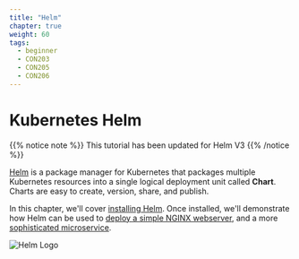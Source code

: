 ```yaml
---
title: "Helm"
chapter: true
weight: 60
tags:
  - beginner
  - CON203
  - CON205
  - CON206
---
```


# Kubernetes Helm

{{% notice note %}}
This tutorial has been updated for Helm V3
{{% /notice %}}


[Helm](https://helm.sh/) is a package manager for Kubernetes that packages multiple Kubernetes resources into a single logical deployment unit called **Chart**. Charts are easy to create, version, share, and publish.

In this chapter, we'll cover [installing Helm](helm_intro).  Once installed, we'll demonstrate how Helm can be used to [deploy a simple NGINX webserver](helm_nginx), and a more [sophisticated microservice](helm_micro).

![Helm Logo](/images/helm-logo.svg)
